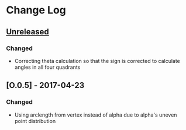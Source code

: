 # Change Log

## [Unreleased]
### Changed
- Correcting theta calculation so that the sign is corrected to calculate angles in all four quadrants

## [O.0.5] - 2017-04-23
### Changed
- Using arclength from vertex instead of alpha due to alpha's uneven point distribution

[Unreleased]: https://github.com/msschwartz21/craniumPy/compare/v0.0.5...HEAD
